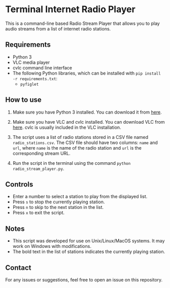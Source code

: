# Terminal Internet Radio Player

This is a command-line based Radio Stream Player that allows you to play audio streams from a list of internet radio stations.

## Requirements

- Python 3
- VLC media player
- cvlc command line interface
- The following Python libraries, which can be installed with `pip install -r requirements.txt`:
  - `pyfiglet`

## How to use

1. Make sure you have Python 3 installed. You can download it from [here](https://www.python.org/downloads/).

2. Make sure you have VLC and cvlc installed. You can download VLC from [here](https://www.videolan.org/vlc/index.html). cvlc is usually included in the VLC installation.

3. The script uses a list of radio stations stored in a CSV file named `radio_stations.csv`. The CSV file should have two columns: `name` and `url`, where `name` is the name of the radio station and `url` is the corresponding stream URL.

4. Run the script in the terminal using the command `python radio_stream_player.py`.

## Controls

- Enter a number to select a station to play from the displayed list.
- Press `s` to stop the currently playing station.
- Press `n` to skip to the next station in the list.
- Press `x` to exit the script.

## Notes

- This script was developed for use on Unix/Linux/MacOS systems. It may work on Windows with modifications.
- The bold text in the list of stations indicates the currently playing station.

## Contact

For any issues or suggestions, feel free to open an issue on this repository.

